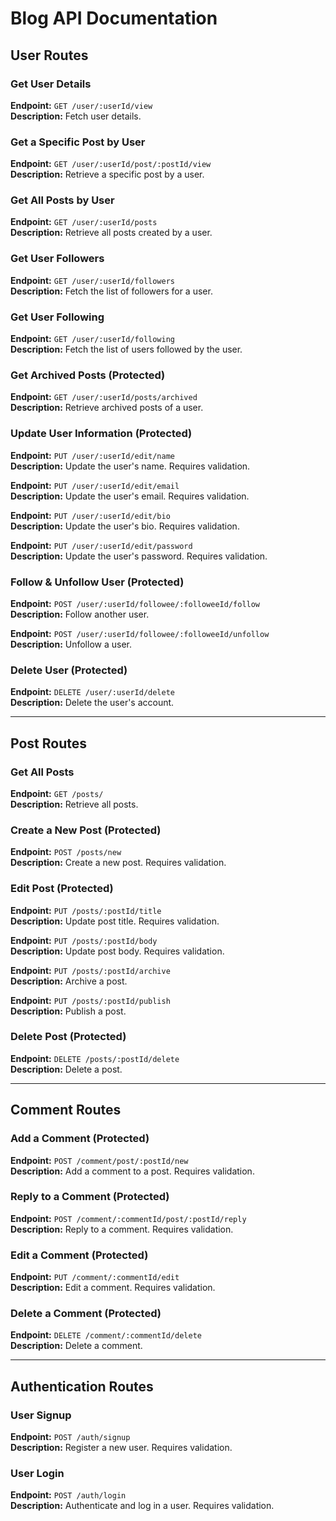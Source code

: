 # Blog API Documentation

## User Routes

### Get User Details

**Endpoint:** `GET /user/:userId/view`  
**Description:** Fetch user details.

### Get a Specific Post by User

**Endpoint:** `GET /user/:userId/post/:postId/view`  
**Description:** Retrieve a specific post by a user.

### Get All Posts by User

**Endpoint:** `GET /user/:userId/posts`  
**Description:** Retrieve all posts created by a user.

### Get User Followers

**Endpoint:** `GET /user/:userId/followers`  
**Description:** Fetch the list of followers for a user.

### Get User Following

**Endpoint:** `GET /user/:userId/following`  
**Description:** Fetch the list of users followed by the user.

### Get Archived Posts (Protected)

**Endpoint:** `GET /user/:userId/posts/archived`  
**Description:** Retrieve archived posts of a user.

### Update User Information (Protected)

**Endpoint:** `PUT /user/:userId/edit/name`  
**Description:** Update the user's name. Requires validation.

**Endpoint:** `PUT /user/:userId/edit/email`  
**Description:** Update the user's email. Requires validation.

**Endpoint:** `PUT /user/:userId/edit/bio`  
**Description:** Update the user's bio. Requires validation.

**Endpoint:** `PUT /user/:userId/edit/password`  
**Description:** Update the user's password. Requires validation.

### Follow & Unfollow User (Protected)

**Endpoint:** `POST /user/:userId/followee/:followeeId/follow`  
**Description:** Follow another user.

**Endpoint:** `POST /user/:userId/followee/:followeeId/unfollow`  
**Description:** Unfollow a user.

### Delete User (Protected)

**Endpoint:** `DELETE /user/:userId/delete`  
**Description:** Delete the user's account.

---

## Post Routes

### Get All Posts

**Endpoint:** `GET /posts/`  
**Description:** Retrieve all posts.

### Create a New Post (Protected)

**Endpoint:** `POST /posts/new`  
**Description:** Create a new post. Requires validation.

### Edit Post (Protected)

**Endpoint:** `PUT /posts/:postId/title`  
**Description:** Update post title. Requires validation.

**Endpoint:** `PUT /posts/:postId/body`  
**Description:** Update post body. Requires validation.

**Endpoint:** `PUT /posts/:postId/archive`  
**Description:** Archive a post.

**Endpoint:** `PUT /posts/:postId/publish`  
**Description:** Publish a post.

### Delete Post (Protected)

**Endpoint:** `DELETE /posts/:postId/delete`  
**Description:** Delete a post.

---

## Comment Routes

### Add a Comment (Protected)

**Endpoint:** `POST /comment/post/:postId/new`  
**Description:** Add a comment to a post. Requires validation.

### Reply to a Comment (Protected)

**Endpoint:** `POST /comment/:commentId/post/:postId/reply`  
**Description:** Reply to a comment. Requires validation.

### Edit a Comment (Protected)

**Endpoint:** `PUT /comment/:commentId/edit`  
**Description:** Edit a comment. Requires validation.

### Delete a Comment (Protected)

**Endpoint:** `DELETE /comment/:commentId/delete`  
**Description:** Delete a comment.

---

## Authentication Routes

### User Signup

**Endpoint:** `POST /auth/signup`  
**Description:** Register a new user. Requires validation.

### User Login

**Endpoint:** `POST /auth/login`  
**Description:** Authenticate and log in a user. Requires validation.
